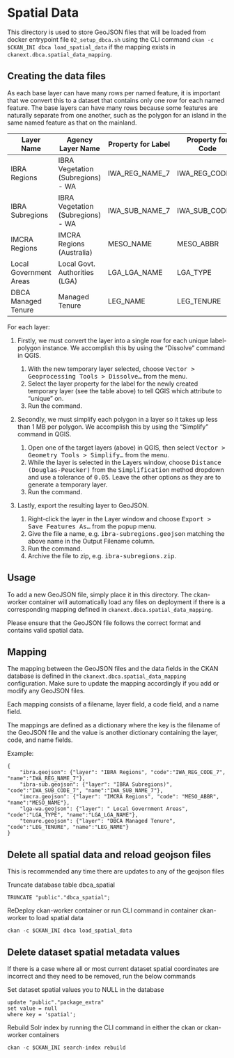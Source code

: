 # Spatial Data

This directory is used to store GeoJSON files that will be loaded from docker entrypoint file `02_setup_dbca.sh` using the CLI command `ckan -c $CKAN_INI dbca load_spatial_data` if the mapping exists in `ckanext.dbca.spatial_data_mapping`.

## Creating the data files

As each base layer can have many rows per named feature, it is important that we convert this to a dataset that contains only one row for each named feature. The base layers can have many rows because some features are naturally separate from one another, such as the polygon for an island in the same named feature as that on the mainland.

| Layer Name             | Agency Layer Name                 | Property for Label | Property for Code | Output Filename         |
|------------------------|-----------------------------------|--------------------|-------------------|-------------------------|
| IBRA Regions           | IBRA Vegetation (Subregions) - WA | IWA_REG_NAME_7     | IWA_REG_CODE_7    | ibra-regions.geojson    |
| IBRA Subregions        | IBRA Vegetation (Subregions) - WA | IWA_SUB_NAME_7     | IWA_SUB_CODE_7    | ibra-subregions.geojson |
| IMCRA Regions          | IMCRA Regions (Australia)         | MESO_NAME          | MESO_ABBR         | imcra-regions.geojson   |
| Local Government Areas | Local Govt. Authorities (LGA)     | LGA_LGA_NAME       | LGA_TYPE          | lga-wa.geojson          |
| DBCA Managed Tenure    | Managed Tenure                    | LEG_NAME           | LEG_TENURE        | tenure.geojson          |

For each layer:

1. Firstly, we must convert the layer into a single row for each unique label-polygon instance. We accomplish this by using the “Dissolve” command in QGIS.
   1. With the new temporary layer selected, choose <kbd>Vector > Geoprocessing Tools > Dissolve…</kbd> from the menu.
   2. Select the layer property for the label for the newly created temporary layer (see the table above) to tell QGIS which attribute to “unique” on.
   3. Run the command.

2. Secondly, we must simplify each polygon in a layer so it takes up less than 1 MB per polygon. We accomplish this by using the “Simplify” command in QGIS.
   1. Open one of the target layers (above) in QGIS, then select <kbd>Vector > Geometry Tools > Simplify…</kbd> from the menu.
   2. While the layer is selected in the Layers window, choose <kbd>Distance (Douglas-Peucker)</kbd> from the <kbd>Simplification</kbd> method dropdown and use a tolerance of <kbd>0.05</kbd>. Leave the other options as they are to generate a temporary layer.
   3. Run the command.

3. Lastly, export the resulting layer to GeoJSON.

   1. Right-click the layer in the Layer window and choose <kbd>Export > Save Features As…</kbd> from the popup menu.
   2. Give the file a name, e.g. <kbd>ibra-subregions.geojson</kbd> matching the above name in the Output Filename column.
   3. Run the command.
   4. Archive the file to zip, e.g. <kbd>ibra-subregions.zip</kbd>.

## Usage

To add a new GeoJSON file, simply place it in this directory. The ckan-worker container will automatically load any files on deployment if there is a corresponding mapping defined in `ckanext.dbca.spatial_data_mapping`.

Please ensure that the GeoJSON file follows the correct format and contains valid spatial data.

## Mapping

The mapping between the GeoJSON files and the data fields in the CKAN database is defined in the `ckanext.dbca.spatial_data_mapping` configuration. Make sure to update the mapping accordingly if you add or modify any GeoJSON files.

Each mapping consists of a filename, layer field, a code field, and a name field.

The mappings are defined as a dictionary where the key is the filename of the GeoJSON file and the value is another dictionary containing the layer, code, and name fields.

Example:
```
{
    "ibra.geojson": {"layer": "IBRA Regions", "code":"IWA_REG_CODE_7", "name":"IWA_REG_NAME_7"}, 
    "ibra-sub.geojson": {"layer": "IBRA Subregions)", "code":"IWA_SUB_CODE_7", "name":"IWA_SUB_NAME_7"}, 
    "imcra.geojson": {"layer": "IMCRA Regions", "code": "MESO_ABBR", "name":"MESO_NAME"}, 
    "lga-wa.geojson": {"layer": " Local Government Areas", "code":"LGA_TYPE", "name":"LGA_LGA_NAME"}, 
    "tenure.geojson": {"layer": "DBCA Managed Tenure", "code":"LEG_TENURE", "name":"LEG_NAME"}
}
```

## Delete all spatial data and reload geojson files
 
 This is recommended any time there are updates to any of the geojson files
 
 Truncate database table dbca_spatial
 ```
 TRUNCATE "public"."dbca_spatial";
 ```
 ReDeploy ckan-worker container or run CLI command in container ckan-worker to load spatial data
 ```
 ckan -c $CKAN_INI dbca load_spatial_data
 ```

 ## Delete dataset spatial metadata values

 If there is a case where all or most current dataset spatial coordinates are incorrect and they need to be removed, run the below commands

 Set dataset spatial values you to NULL in the database
 ```
 update "public"."package_extra"
 set value = null
 where key = 'spatial';
 ```

 Rebuild Solr index by running the CLI command in either the ckan or ckan-worker containers
 ```
 ckan -c $CKAN_INI search-index rebuild
 ```